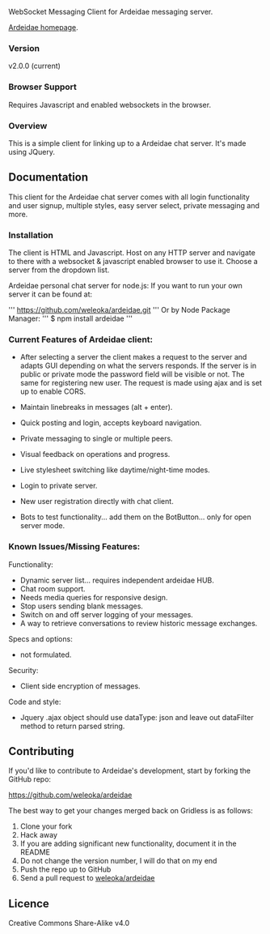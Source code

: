 WebSocket Messaging Client for Ardeidae messaging server.

[Ardeidae homepage](http://www.student.bth.se/~kawe14/javascript/kmom10/webroot/index.php).

### Version
v2.0.0 (current)


### Browser Support
Requires Javascript and enabled websockets in the browser.


### Overview
This is a simple client for linking up to a Ardeidae chat server. It's made using JQuery.


## Documentation
This client for the Ardeidae chat server comes with all login functionality and user signup, multiple styles, easy server select, private messaging and more.


### Installation
The client is HTML and Javascript. Host on any HTTP server and navigate to there with a websocket & javascript enabled browser to use it. Choose a server from the dropdown list.


Ardeidae personal chat server for node.js:
If you want to run your own server it can be found at:

'''
https://github.com/weleoka/ardeidae.git
'''
Or by Node Package Manager:
'''
$ npm install ardeidae
'''

### Current Features of Ardeidae client:
* After selecting a server the client makes a request to the server and adapts GUI depending on what the servers responds. If the server is in public or private mode the password field will be visible or not. The same for registering new user. The request is made using ajax and is set up to enable CORS.
* Maintain linebreaks in messages (alt + enter).
* Quick posting and login, accepts keyboard navigation.
* Private messaging to single or multiple peers.
* Visual feedback on operations and progress.
* Live stylesheet switching like daytime/night-time modes.
* Login to private server.
* New user registration directly with chat client.

* Bots to test functionality... add them on the BotButton... only for open server mode.


### Known Issues/Missing Features:
Functionality:
* Dynamic server list... requires independent ardeidae HUB.
* Chat room support.
* Needs media queries for responsive design.
* Stop users sending blank messages.
* Switch on and off server logging of your messages.
* A way to retrieve conversations to review historic message exchanges.

Specs and options:
* not formulated.

Security:
* Client side encryption of messages.

Code and style:
* Jquery .ajax object should use dataType: json and leave out dataFilter method to return parsed string.


## Contributing
If you'd like to contribute to Ardeidae's development, start by forking the GitHub repo:

https://github.com/weleoka/ardeidae

The best way to get your changes merged back on Gridless is as follows:

1. Clone your fork
2. Hack away
3. If you are adding significant new functionality, document it in the README
4. Do not change the version number, I will do that on my end
5. Push the repo up to GitHub
6. Send a pull request to [weleoka/ardeidae](https://github.com/weleoka/ardeidae)


## Licence
Creative Commons Share-Alike v4.0
